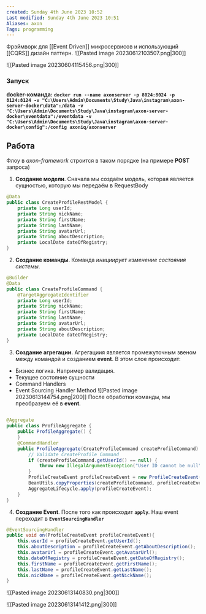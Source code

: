 ```yaml
---
created: Sunday 4th June 2023 10:52
Last modified: Sunday 4th June 2023 10:51
Aliases: axon
Tags: programming
---
```



Фрэймворк для [[Event Driven]] микросервисов и использующий [[CQRS]] дизайн паттерн.
![[Pasted image 20230612103507.png|300]]

![[Pasted image 20230604115456.png|300]]

### Запуск
**docker-команда:** **`docker run --name axonserver -p 8024:8024 -p 8124:8124 -v "C:\Users\Admin\Documents\Study\Java\instagram\axon-server-docker\data":/data -v "C:\Users\Admin\Documents\Study\Java\instagram\axon-server-docker\eventdata":/eventdata -v "C:\Users\Admin\Documents\Study\Java\instagram\axon-server-docker\config":/config axoniq/axonserver`**


## Работа

Флоу в *axon-framework* строится в таком порядке (на примере **POST** запроса)
1. **Создание модели**. Сначала мы создаём модель, которая является сущностью, которую мы передаём в RequestBody
```java
@Data  
public class CreateProfileRestModel {  
    private Long userId;  
    private String nickName;  
    private String firstName;  
    private String lastName;  
    private String avatarUrl;  
    private String aboutDescription;  
    private LocalDate dateOfRegistry;  
}
```
2. **Создание команды**. Команда *инициирует изменение состояния системы*. 
```java
@Builder  
@Data  
public class CreateProfileCommand {  
    @TargetAggregateIdentifier  
    private Long userId;  
    private String nickName;  
    private String firstName;  
    private String lastName;  
    private String avatarUrl;  
    private String aboutDescription;  
    private LocalDate dateOfRegistry;  
}
```
3. **Создание агрегации.** Агрегациия является промежуточным звеном между командой и созданием **event**. В этом слое происходит:
- Бизнес логика. Например валидация.
- Текущее состояние сущности
- Command Handlers
- Event Sourcing Handler Method
![[Pasted image 20230613144754.png|200]]
После обработки команды, мы преобразуем её в **event**.
```java
  
@Aggregate  
public class ProfileAggregate {  
    public ProfileAggregate() {  
    }  
    @CommandHandler  
    public ProfileAggregate(CreateProfileCommand createProfileCommand) {  
        // Validate CreateProfile Command  
        if (createProfileCommand.getUserId() == null) {  
            throw new IllegalArgumentException("User ID cannot be null");  
        }  
        ProfileCreateEvent profileCreateEvent = new ProfileCreateEvent();  
        BeanUtils.copyProperties(createProfileCommand, profileCreateEvent);  
        AggregateLifecycle.apply(profileCreateEvent);  
    }  
}
```
4. **Создание Event**. После того как происходит **`apply`**. Наш event переходит в **`EventSourcingHandler`** 
```java
@EventSourcingHandler  
public void on(ProfileCreateEvent profileCreateEvent){  
    this.userId = profileCreateEvent.getUserId();  
    this.aboutDescription = profileCreateEvent.getAboutDescription();  
    this.avatarUrl = profileCreateEvent.getAvatarUrl();  
    this.dateOfRegistry = profileCreateEvent.getDateOfRegistry();  
    this.firstName = profileCreateEvent.getFirstName();  
    this.lastName = profileCreateEvent.getLastName();  
    this.nickName = profileCreateEvent.getNickName();  
}
```










![[Pasted image 20230613140830.png|300]]

![[Pasted image 20230613141412.png|300]]

